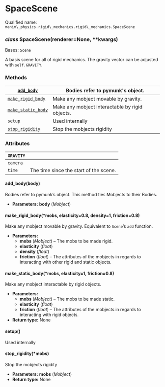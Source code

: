 # SpaceScene

Qualified name: `manim\_physics.rigid\_mechanics.rigid\_mechanics.SpaceScene`

### *class* SpaceScene(renderer=None, \*\*kwargs)

Bases: `Scene`

A basis scene for all of rigid mechanics. The gravity vector
can be adjusted with `self.GRAVITY`.

### Methods

| [`add_body`](#manim_physics.rigid_mechanics.rigid_mechanics.SpaceScene.add_body)                 | Bodies refer to pymunk's object.                |
|--------------------------------------------------------------------------------------------------|-------------------------------------------------|
| [`make_rigid_body`](#manim_physics.rigid_mechanics.rigid_mechanics.SpaceScene.make_rigid_body)   | Make any mobject movable by gravity.            |
| [`make_static_body`](#manim_physics.rigid_mechanics.rigid_mechanics.SpaceScene.make_static_body) | Make any mobject interactable by rigid objects. |
| [`setup`](#manim_physics.rigid_mechanics.rigid_mechanics.SpaceScene.setup)                       | Used internally                                 |
| [`stop_rigidity`](#manim_physics.rigid_mechanics.rigid_mechanics.SpaceScene.stop_rigidity)       | Stop the mobjects rigidity                      |

### Attributes

| `GRAVITY`   |                                        |
|-------------|----------------------------------------|
| `camera`    |                                        |
| `time`      | The time since the start of the scene. |

#### add_body(body)

Bodies refer to pymunk’s object.
This method ties Mobjects to their Bodies.

* **Parameters:**
  **body** (*Mobject*)

#### make_rigid_body(\*mobs, elasticity=0.8, density=1, friction=0.8)

Make any mobject movable by gravity.
Equivalent to `Scene`’s `add` function.

* **Parameters:**
  * **mobs** (*Mobject*) – The mobs to be made rigid.
  * **elasticity** (*float*)
  * **density** (*float*)
  * **friction** (*float*) – The attributes of the mobjects in regards to
    interacting with other rigid and static objects.

#### make_static_body(\*mobs, elasticity=1, friction=0.8)

Make any mobject interactable by rigid objects.

* **Parameters:**
  * **mobs** (*Mobject*) – The mobs to be made static.
  * **elasticity** (*float*)
  * **friction** (*float*) – The attributes of the mobjects in regards to
    interacting with rigid objects.
* **Return type:**
  None

#### setup()

Used internally

#### stop_rigidity(\*mobs)

Stop the mobjects rigidity

* **Parameters:**
  **mobs** (*Mobject*)
* **Return type:**
  None
